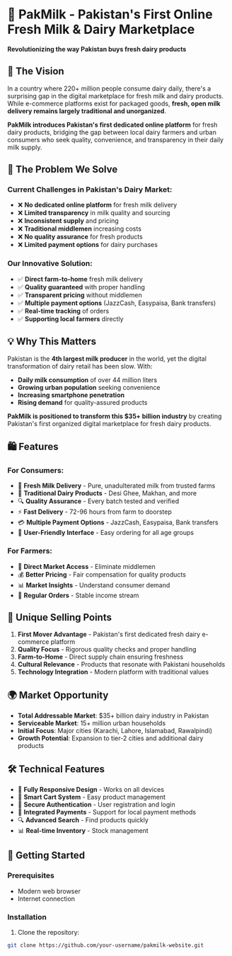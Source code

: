 # 🥛 PakMilk - Pakistan's First Online Fresh Milk & Dairy Marketplace

**Revolutionizing the way Pakistan buys fresh dairy products**

## 🌟 The Vision

In a country where 220+ million people consume dairy daily, there's a surprising gap in the digital marketplace for fresh milk and dairy products. While e-commerce platforms exist for packaged goods, **fresh, open milk delivery remains largely traditional and unorganized**.

**PakMilk introduces Pakistan's first dedicated online platform** for fresh dairy products, bridging the gap between local dairy farmers and urban consumers who seek quality, convenience, and transparency in their daily milk supply.

## 🚀 The Problem We Solve

### Current Challenges in Pakistan's Dairy Market:
- ❌ **No dedicated online platform** for fresh milk delivery
- ❌ **Limited transparency** in milk quality and sourcing
- ❌ **Inconsistent supply** and pricing
- ❌ **Traditional middlemen** increasing costs
- ❌ **No quality assurance** for fresh products
- ❌ **Limited payment options** for dairy purchases

### Our Innovative Solution:
- ✅ **Direct farm-to-home** fresh milk delivery
- ✅ **Quality guaranteed** with proper handling
- ✅ **Transparent pricing** without middlemen
- ✅ **Multiple payment options** (JazzCash, Easypaisa, Bank transfers)
- ✅ **Real-time tracking** of orders
- ✅ **Supporting local farmers** directly

## 💡 Why This Matters

Pakistan is the **4th largest milk producer** in the world, yet the digital transformation of dairy retail has been slow. With:
- **Daily milk consumption** of over 44 million liters
- **Growing urban population** seeking convenience
- **Increasing smartphone penetration**
- **Rising demand** for quality-assured products

**PakMilk is positioned to transform this $35+ billion industry** by creating Pakistan's first organized digital marketplace for fresh dairy products.

## 🛍️ Features

### For Consumers:
- 🥛 **Fresh Milk Delivery** - Pure, unadulterated milk from trusted farms
- 🧈 **Traditional Dairy Products** - Desi Ghee, Makhan, and more
- 🔍 **Quality Assurance** - Every batch tested and verified
- ⚡ **Fast Delivery** - 72-96 hours from farm to doorstep
- 💳 **Multiple Payment Options** - JazzCash, Easypaisa, Bank transfers
- 📱 **User-Friendly Interface** - Easy ordering for all age groups

### For Farmers:
- 🤝 **Direct Market Access** - Eliminate middlemen
- 💰 **Better Pricing** - Fair compensation for quality products
- 📊 **Market Insights** - Understand consumer demand
- 🔄 **Regular Orders** - Stable income stream

## 🎯 Unique Selling Points

1. **First Mover Advantage** - Pakistan's first dedicated fresh dairy e-commerce platform
2. **Quality Focus** - Rigorous quality checks and proper handling
3. **Farm-to-Home** - Direct supply chain ensuring freshness
4. **Cultural Relevance** - Products that resonate with Pakistani households
5. **Technology Integration** - Modern platform with traditional values

## 🌍 Market Opportunity

- **Total Addressable Market**: $35+ billion dairy industry in Pakistan
- **Serviceable Market**: 15+ million urban households
- **Initial Focus**: Major cities (Karachi, Lahore, Islamabad, Rawalpindi)
- **Growth Potential**: Expansion to tier-2 cities and additional dairy products

## 🛠️ Technical Features

- 📱 **Fully Responsive Design** - Works on all devices
- 🛒 **Smart Cart System** - Easy product management
- 🔐 **Secure Authentication** - User registration and login
- 💸 **Integrated Payments** - Support for local payment methods
- 🔍 **Advanced Search** - Find products quickly
- 📊 **Real-time Inventory** - Stock management

## 🚀 Getting Started

### Prerequisites
- Modern web browser
- Internet connection

### Installation
1. Clone the repository:
```bash
git clone https://github.com/your-username/pakmilk-website.git